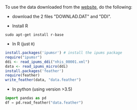 To use the data downloaded from the [website](https://nhis.ipums.org/nhis-action/extract_requests/download), do the following:

* download the 2 files "DOWNLAD.DAT" and "DDI".

* Install R
```
sudo apt-get install r-base
```

* In R (just `R`)

```R
install.packages('ipumsr') # install the ipums package
require("ipumsr")
ddi <- read_ipums_ddi("nhis_00001.xml")
data <- read_ipums_micro(ddi)
install.packages('feather')
require(feather)
write_feather(data, "data.feather")
```

* In python (using version >3.5)

```python
import pandas as pd
df = pd.read_feather("data.feather")
```
